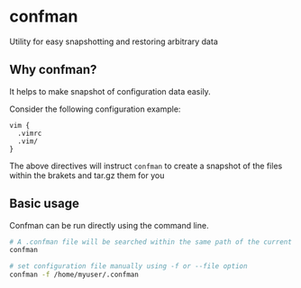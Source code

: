 # confman
Utility for easy snapshotting and restoring arbitrary data

## Why confman?

It helps to make snapshot of configuration data easily.

Consider the following configuration example:

```
vim {
  .vimrc
  .vim/
}
```

The above directives will instruct `confman` to create a snapshot of the files within the brakets and tar.gz them for you

## Basic usage

Confman can be run directly using the command line.

```sh
# A .confman file will be searched within the same path of the current working directory $PWD
confman
```

```sh
# set configuration file manually using -f or --file option
confman -f /home/myuser/.confman
```


